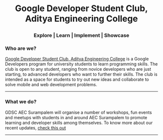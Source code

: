 <h1><p align="center">Google Developer Student Club, Aditya Engineering College</p></h1>
<h3><p align="center">Explore | Learn | Implement | Showcase</p></h3>

### Who are we?
<!-- https://gdscaec.org/ -->
[Google Developer Student Club, Aditya Engineering College](https://gdsc.community.dev/aditya-engineering-college-surampalem/) is a Google Developers program for university students to learn programming skills. The club is open to any student, ranging from novice developers who are just starting, to advanced developers who want to further their skills.
The club is intended as a space for students to try out new ideas and collaborate to solve mobile and web development problems. 

---

### What we do?
GDSC AEC Surampalem will organise a number of workshops, fun events and meetups with students in and around AEC Surampalem to promote learning and developer skills among themselves.
To know more about our recent updates, [check this out](https://www.instagram.com/GDSC.AEC)

<!-- We also organise the flagship hackathon of AEC Surampalem, [HackAEC](https://hackaec.tech). -->
---


<!-- <div align="center" > 
	<a href="https://www.linkedin.com/company/dscnitrourkela/"><img src="https://img.icons8.com/color/48/000000/linkedin.png"/></a>
	<a href="https://www.facebook.com/dscnitrourkela"><img src="https://img.icons8.com/color/48/000000/facebook.png"/></a>
	<a href="https://www.instagram.com/dscnitrourkela/"><img src="https://img.icons8.com/color/48/000000/instagram-new--v2.png"/></a>
  <a href="https:bit.ly/NITRDevs"><img src="https://img.icons8.com/color/48/000000/slack-new.png"/></a>
  <a href="https://www.youtube.com/c/DSCNITRourkela"><img src="https://img.icons8.com/color/48/000000/youtube-play.png"/></a>
	<a href="https://medium.com/dsc-nit-rourkela"><img src="https://img.icons8.com/color/48/000000/medium-monogram.png"/></a>
  <a href="https://twitter.com/dscnitrourkela"><img src="https://img.icons8.com/color/48/000000/twitter-squared.png"/></a>	
</div> -->


